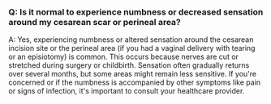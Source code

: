 ### Q: Is it normal to experience numbness or decreased sensation around my cesarean scar or perineal area?

A: Yes, experiencing numbness or altered sensation around the cesarean incision site or the perineal area (if you had a vaginal delivery with tearing or an episiotomy) is common. This occurs because nerves are cut or stretched during surgery or childbirth. Sensation often gradually returns over several months, but some areas might remain less sensitive. If you're concerned or if the numbness is accompanied by other symptoms like pain or signs of infection, it's important to consult your healthcare provider.